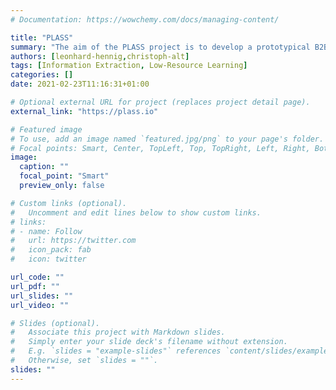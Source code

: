 ```yaml
---
# Documentation: https://wowchemy.com/docs/managing-content/

title: "PLASS"
summary: "The aim of the PLASS project is to develop a prototypical B2B platform for AI-based decision support for supply chain management. The focus is on the automatic recognition of decision-relevant information and the acquisition of structured knowledge from global and multilingual text sources. These sources provide a large database for SCM information, especially for the early detection of critical events and risks, but also of opportunities, e.g. through new technologies, at suppliers and supply chains. PLASS enables SMEs and large companies to continuously monitor their suppliers and supply chains, and supports supply chain managers in risk assessment and decision-making."
authors: [leonhard-hennig,christoph-alt]
tags: [Information Extraction, Low-Resource Learning]
categories: []
date: 2021-02-23T11:16:31+01:00

# Optional external URL for project (replaces project detail page).
external_link: "https://plass.io"

# Featured image
# To use, add an image named `featured.jpg/png` to your page's folder.
# Focal points: Smart, Center, TopLeft, Top, TopRight, Left, Right, BottomLeft, Bottom, BottomRight.
image:
  caption: ""
  focal_point: "Smart"
  preview_only: false

# Custom links (optional).
#   Uncomment and edit lines below to show custom links.
# links:
# - name: Follow
#   url: https://twitter.com
#   icon_pack: fab
#   icon: twitter

url_code: ""
url_pdf: ""
url_slides: ""
url_video: ""

# Slides (optional).
#   Associate this project with Markdown slides.
#   Simply enter your slide deck's filename without extension.
#   E.g. `slides = "example-slides"` references `content/slides/example-slides.md`.
#   Otherwise, set `slides = ""`.
slides: ""
---
```

